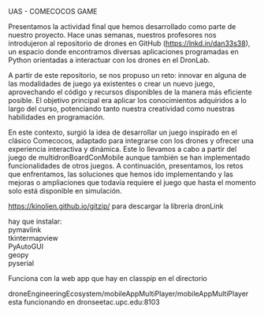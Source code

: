 UAS - COMECOCOS GAME

Presentamos la actividad final que hemos desarrollado como parte de nuestro proyecto. Hace unas semanas, nuestros profesores nos introdujeron al repositorio de drones en GitHub (https://lnkd.in/dan33s38), un espacio donde encontramos diversas aplicaciones programadas en Python orientadas a interactuar con los drones en el DronLab.

A partir de este repositorio, se nos propuso un reto: innovar en alguna de las modalidades de juego ya existentes o crear un nuevo juego, aprovechando el código y recursos disponibles de la manera más eficiente posible. El objetivo principal era aplicar los conocimientos adquiridos a lo largo del curso, potenciando tanto nuestra creatividad como nuestras habilidades en programación.

En este contexto, surgió la idea de desarrollar un juego inspirado en el clásico Comecocos, adaptado para integrarse con los drones y ofrecer una experiencia interactiva y dinámica.  Este lo llevamos a cabo a partir del juego de multidronBoardConMobile aunque también se han implementado funcionalidades de otros juegos. A continuación, presentamos, los retos que enfrentamos, las soluciones que hemos ido implementando y las mejoras o ampliaciones que todavía requiere el juego que hasta el momento solo está disponible en simulación.



https://kinolien.github.io/gitzip/
para descargar la libreria dronLink

hay que instalar:    
pymavlink     
tkintermapview     
PyAutoGUI     
geopy     
pyserial    

Funciona con la web app que hay en classpip en el directorio     

droneEngineeringEcosystem/mobileAppMultiPlayer/mobileAppMultiPlayer
esta funcionando en dronseetac.upc.edu:8103
 


